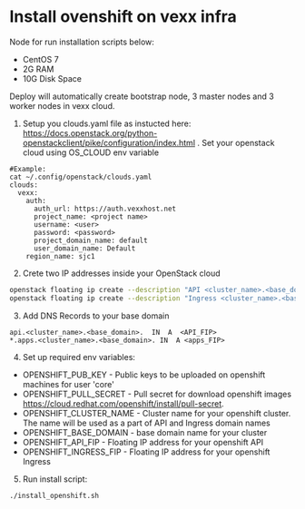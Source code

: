# Install ovenshift on vexx infra

Node for run installation scripts below:
- CentOS 7
- 2G RAM
- 10G Disk Space

Deploy will automatically create bootstrap node, 3 master nodes and 3 worker nodes in vexx cloud.

1.   Setup you clouds.yaml file as instucted here: https://docs.openstack.org/python-openstackclient/pike/configuration/index.html . Set your openstack cloud using OS_CLOUD env variable
```
#Example:
cat ~/.config/openstack/clouds.yaml 
clouds:
  vexx:
    auth:
      auth_url: https://auth.vexxhost.net
      project_name: <project name>
      username: <user>
      password: <password>
      project_domain_name: default
      user_domain_name: Default
    region_name: sjc1
```

2. Crete two IP addresses inside your OpenStack cloud

```bash
openstack floating ip create --description "API <cluster_name>.<base_domain>" <external network>
openstack floating ip create --description "Ingress <cluster_name>.<base_domain>" <external network>
```

3. Add DNS Records to your base domain

```
api.<cluster_name>.<base_domain>.  IN  A  <API_FIP>
*.apps.<cluster_name>.<base_domain>. IN  A <apps_FIP>
```

4. Set up required env variables:

- OPENSHIFT_PUB_KEY - Public keys to be uploaded on openshift machines for user 'core'
- OPENSHIFT_PULL_SECRET - Pull secret for download openshift images https://cloud.redhat.com/openshift/install/pull-secret.
- OPENSHIFT_CLUSTER_NAME - Cluster name for your openshift cluster. The name will be used as a part of API and Ingress domain names
- OPENSHIFT_BASE_DOMAIN - base domain name for your cluster
- OPENSHIFT_API_FIP - Floating IP address for your openshift API
- OPENSHIFT_INGRESS_FIP - Floating IP address for your openshift Ingress

5. Run install script:

```bash
./install_openshift.sh
```
